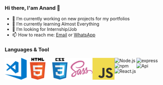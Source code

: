### Hi there, I'am Anand 👋


- 🔭 I’m currently working on new projects for my portfolios
- 🌱 I’m currently learning Almost Everything
- 🤔 I’m looking for Internship/Job
- 📫 How to reach me: 
[Email](akmicrowin@outlook.com) or [WhatsApp](https://wa.me/9654752880)

### Languages & Tool

  <a href="https://www.youtube.com/playlist?list=PLXQpH_kZIxTVV5iiImYL7cF8qBXmIXfkA" rel="nofollow"><img
                alt="Visual Studio Code"
                src="https://raw.githubusercontent.com/github/explore/80688e429a7d4ef2fca1e82350fe8e3517d3494d/topics/visual-studio-code/visual-studio-code.png"
                style="max-width:100%;" width="70px" align="left"></a>
        <a href="https://www.youtube.com/playlist?list=PLXQpH_kZIxTVV5iiImYL7cF8qBXmIXfkA" rel="nofollow"><img
                alt="HTML5"
                src="https://raw.githubusercontent.com/github/explore/80688e429a7d4ef2fca1e82350fe8e3517d3494d/topics/html/html.png"
                style="max-width:100%;" width="70px" align="left"></a>
        <a href="https://www.youtube.com/watch?v=wTyyIGZwJg0&amp;t=2487s" rel="nofollow"><img alt="CSS3"
                src="https://raw.githubusercontent.com/github/explore/80688e429a7d4ef2fca1e82350fe8e3517d3494d/topics/css/css.png"
                style="max-width:100%;" width="70px" align="left"></a>
        <a href="https://www.youtube.com/watch?v=wTyyIGZwJg0&amp;t=2487s" rel="nofollow"><img alt="Sass"
                src="https://raw.githubusercontent.com/github/explore/80688e429a7d4ef2fca1e82350fe8e3517d3494d/topics/sass/sass.png"
                style="max-width:100%;" width="70px" align="left"></a>
        <a href="https://www.youtube.com/watch?v=KlLdNSvmoKI&amp;list=PLXQpH_kZIxTVeSYQXLtpvMBCirxKCxqZz"
            rel="nofollow"><img alt="JavaScript"
                src="https://raw.githubusercontent.com/github/explore/80688e429a7d4ef2fca1e82350fe8e3517d3494d/topics/javascript/javascript.png"
                style="max-width:100%;" width="70px" align="left"></a>
        <a href="" rel="nofollow"><img alt="Node.js"
                src="https://icon-library.com/images/node-js-icon/node-js-icon-8.jpg"
                style="max-width:100%;" width="70px" align="left"></a>
        <a href="" rel="nofollow"><img alt="express"
                src="https://ih1.redbubble.net/image.438908244.6144/st,small,507x507-pad,600x600,f8f8f8.u2.jpg"
                style="max-width:100%;" width="70px" align="left"></a>
        <a href="" rel="nofollow"><img alt="npm"
                src="https://img.icons8.com/color/452/npm.png"
                style="max-width:100%;" width="70px" align="left"></a>
        <a href="" rel="nofollow"><img alt="Api"
                src="https://icon-library.com/images/icon-for-api/icon-for-api-4.jpg"
                style="max-width:100%;" width="70px" align="left"></a>
         <a href="" rel="nofollow"><img alt="React.js"
                src="https://reactjs.org/logo-og.png"
                style="max-width:100%;" width="100px" align="left"></a>
  



<br>

<!--
 
 ## Front-End Web Development

    HTML 5

    CSS 3

    Bootstrap 4

    Javascript ES6

    DOM Manipulation

    jQuery

    Bash Command Line

    Git, GitHub and Version Control

   ## Backend Web Development

    Node.js

    NPM

    Express.js

    EJS

    REST

    APIs

    Databases

    SQL

    MongoDB

    Mongoose

    Authentication

    Firebase

    React.js

    React Hooks

    Web Design

    Deployment with GitHub Pages, Heroku and MongoDB Atlas

**Akdex/Akdex** is a ✨ _special_ ✨ repository because its `README.md` (this file) appears on your GitHub profile.
Here are some ideas to get you started:
- 👯 I’m looking to collaborate on ...
- 💬 Ask me about ...
- 😄 Pronouns: ...
- ⚡ Fun fact: ...
-->

